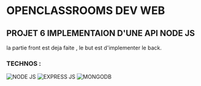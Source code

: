 # OPENCLASSROOMS DEV WEB

## PROJET 6 IMPLEMENTAION D'UNE API NODE JS

la partie front est deja faite , le but est d'implementer  le back.


### TECHNOS : 

![NODE JS](https://icon-icons.com/icons2/2107/PNG/96/file_type_node_icon_130301.png) ![EXPRESS JS](https://icon-icons.com/icons2/2415/PNG/96/express_original_logo_icon_146527.png) ![MONGODB](https://icon-icons.com/icons2/2415/PNG/96/mongodb_original_wordmark_logo_icon_146425.png)
